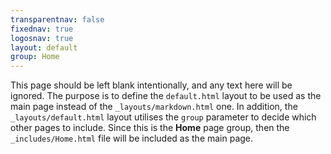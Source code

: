 ```yaml
---
transparentnav: false
fixednav: true
logosnav: true
layout: default
group: Home
---
```


This page should be left blank intentionally, and any text here will be ignored. The purpose is to define the `default.html` layout to be used as the main page instead of the `_layouts/markdown.html` one. In addition, the `_layouts/default.html` layout utilises the `group` parameter to decide which other pages to include. Since this is the **Home** page group, then the `_includes/Home.html` file will be included as the main page.
